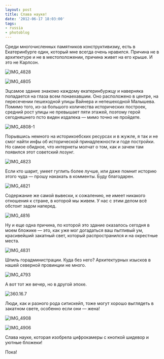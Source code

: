 ```yaml
---
layout: post
title: Слава науке!
date: '2012-06-17 18:03:00'
tags:
- russia
- photoblog
---
```


Среди многочисленных памятников конструктивизму, есть в Екатеринбурге один, который мне всегда очень нравился. Причина не в архитектуре и не в местоположении, причина живет на его крыше. И это не Карлсон.

![IMG_4828](/assets/images/2017/10/IMG_4828.jpg)

![IMG_4805](/assets/images/2017/10/IMG_4805.jpg)

Эцсамое здание знакомо каждому екатеринбуржцу и наверняка попадается на глаза всем понаехавшим. Оно расположено в центре, на пересечении пешеходной улицы Вайнера и непешеходной Малышева. Помимо того, из-за большого количества исторических построек, средний рост улицы не превышает пяти этажей, поэтому герой сегодняшнего псто виден издалека — мимо точно не пройдете.

![IMG_4808-1](/assets/images/2017/10/IMG_4808-1.jpg)

Порывшись немного на историкоебских ресурсах и в жужле, я так и не смог найти инфы об исторической принадлежности и годе постройки. Но самое обидное, что интернеты молчат о том, как и зачем там появился этот советский лозунг.

![IMG_4823](/assets/images/2017/10/IMG_4823.jpg)

Если кто шарит, умеет гуглить более лучше, или даже помнит историю этого чуда — прошу накакать в комменты. Буду благодарен.

![IMG_4821](/assets/images/2017/10/IMG_4821.jpg)

Содержание же самой вывески, к сожалению, не имеет никакого отношения к стране, в которой мы живем. У нас с этим делом всё обстоит задом наперед.

![IMG_4816](/assets/images/2017/10/IMG_4816.jpg)

Ну и еще одна причина, по которой это здание оказалось сегодня в моем бложике — это, как уже мог догадаться ваш пытливый ум, красивейший закатный свет, который распространился и на окрестные места.

![IMG_4831](/assets/images/2017/10/IMG_4831.jpg)

Шпиль горадминистрации. Куда без него? Архитектурных изысков в нашей северной провинции не много.

![IMG_4793](/assets/images/2017/10/IMG_4793.jpg)

А вот тот же вечер, но в другой эпохе.

![360.16.7](/assets/images/2017/10/360.16.7.jpg)

Люди, как и разного рода ситискейп, тоже могут хорошо выглядеть в закатном свете, особенно если они — жена!

![IMG_4908](/assets/images/2017/10/IMG_4908.jpg)

![IMG_4906](/assets/images/2017/10/IMG_4906.jpg)

Слава науке, которая изобрела цифрокамеры с кнопкой шидевор и уютные бложеки!

Пока!

